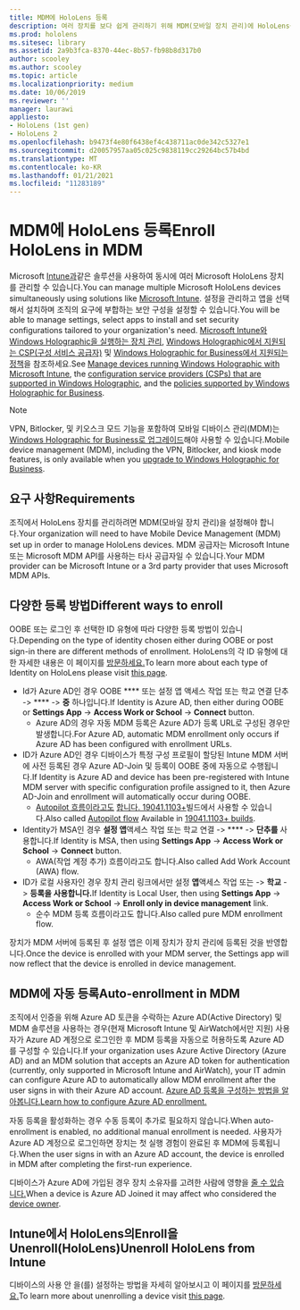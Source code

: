 ```yaml
---
title: MDM에 HoloLens 등록
description: 여러 장치를 보다 쉽게 관리하기 위해 MDM(모바일 장치 관리)에 HoloLens를 등록하는 방법을 학습합니다.
ms.prod: hololens
ms.sitesec: library
ms.assetid: 2a9b3fca-8370-44ec-8b57-fb98b8d317b0
author: scooley
ms.author: scooley
ms.topic: article
ms.localizationpriority: medium
ms.date: 10/06/2019
ms.reviewer: ''
manager: laurawi
appliesto:
- HoloLens (1st gen)
- HoloLens 2
ms.openlocfilehash: b9473f4e80f6438ef4c438711ac0de342c5327e1
ms.sourcegitcommit: d20057957aa05c025c9838119cc29264bc57b4bd
ms.translationtype: MT
ms.contentlocale: ko-KR
ms.lasthandoff: 01/21/2021
ms.locfileid: "11283189"
---
```

# <span data-ttu-id="38cda-103">MDM에 HoloLens 등록</span><span class="sxs-lookup"><span data-stu-id="38cda-103">Enroll HoloLens in MDM</span></span>

<span data-ttu-id="38cda-104">Microsoft [Intune과](https://docs.microsoft.com/intune/windows-holographic-for-business)같은 솔루션을 사용하여 동시에 여러 Microsoft HoloLens 장치를 관리할 수 있습니다.</span><span class="sxs-lookup"><span data-stu-id="38cda-104">You can manage multiple Microsoft HoloLens devices simultaneously using solutions like [Microsoft Intune](https://docs.microsoft.com/intune/windows-holographic-for-business).</span></span> <span data-ttu-id="38cda-105">설정을 관리하고 앱을 선택해서 설치하며 조직의 요구에 부합하는 보안 구성을 설정할 수 있습니다.</span><span class="sxs-lookup"><span data-stu-id="38cda-105">You will be able to manage settings, select apps to install and set security configurations tailored to your organization's need.</span></span> <span data-ttu-id="38cda-106">[Microsoft Intune와 Windows Holographic을 실행하는 장치 관리](https://docs.microsoft.com/intune/windows-holographic-for-business), [Windows Holographic에서 지원되는 CSP(구성 서비스 공급자)](https://msdn.microsoft.com/windows/hardware/commercialize/customize/mdm/configuration-service-provider-reference#hololens) 및 [Windows Holographic for Business에서 지원되는 정책](https://msdn.microsoft.com/windows/hardware/commercialize/customize/mdm/policy-configuration-service-provider#hololenspolicies)을 참조하세요.</span><span class="sxs-lookup"><span data-stu-id="38cda-106">See [Manage devices running Windows Holographic with Microsoft Intune](https://docs.microsoft.com/intune/windows-holographic-for-business), the [configuration service providers (CSPs) that are supported in Windows Holographic](https://msdn.microsoft.com/windows/hardware/commercialize/customize/mdm/configuration-service-provider-reference#hololens), and the [policies supported by Windows Holographic for Business](https://msdn.microsoft.com/windows/hardware/commercialize/customize/mdm/policy-configuration-service-provider#hololenspolicies).</span></span>

> [!NOTE]
> <span data-ttu-id="38cda-107">VPN, Bitlocker, 및 키오스크 모드 기능을 포함하여 모바일 디바이스 관리(MDM)는 [Windows Holographic for Business로 업그레이드](hololens1-upgrade-enterprise.md)해야 사용할 수 있습니다.</span><span class="sxs-lookup"><span data-stu-id="38cda-107">Mobile device management (MDM), including the VPN, Bitlocker, and kiosk mode features, is only available when you [upgrade to Windows Holographic for Business](hololens1-upgrade-enterprise.md).</span></span>

## <span data-ttu-id="38cda-108">요구 사항</span><span class="sxs-lookup"><span data-stu-id="38cda-108">Requirements</span></span>

 <span data-ttu-id="38cda-109">조직에서 HoloLens 장치를 관리하려면 MDM(모바일 장치 관리)을 설정해야 합니다.</span><span class="sxs-lookup"><span data-stu-id="38cda-109">Your organization will need to have Mobile Device Management (MDM) set up in order to manage HoloLens devices.</span></span> <span data-ttu-id="38cda-110">MDM 공급자는 Microsoft Intune 또는 Microsoft MDM API를 사용하는 타사 공급자일 수 있습니다.</span><span class="sxs-lookup"><span data-stu-id="38cda-110">Your MDM provider can be Microsoft Intune or a 3rd party provider that uses Microsoft MDM APIs.</span></span>
 
## <span data-ttu-id="38cda-111">다양한 등록 방법</span><span class="sxs-lookup"><span data-stu-id="38cda-111">Different ways to enroll</span></span>

<span data-ttu-id="38cda-112">OOBE 또는 로그인 후 선택한 ID 유형에 따라 다양한 등록 방법이 있습니다.</span><span class="sxs-lookup"><span data-stu-id="38cda-112">Depending on the type of identity chosen either during OOBE or post sign-in there are different methods of enrollment.</span></span> <span data-ttu-id="38cda-113">HoloLens의 각 ID 유형에 대한 자세한 내용은 이 페이지를 [방문하세요.](hololens-identity.md)</span><span class="sxs-lookup"><span data-stu-id="38cda-113">To learn more about each type of Identity on HoloLens please visit [this page](hololens-identity.md).</span></span>

- <span data-ttu-id="38cda-114">Id가 Azure AD인 경우 OOBE \*\*\*\* 또는 설정 앱 액세스 작업 또는 학교 연결 단추  ->  \*\*\*\*  ->  **중** 하나입니다.</span><span class="sxs-lookup"><span data-stu-id="38cda-114">If Identity is Azure AD, then either during OOBE or **Settings App** -> **Access Work or School** -> **Connect** button.</span></span>
    - <span data-ttu-id="38cda-115">Azure AD의 경우 자동 MDM 등록은 Azure AD가 등록 URL로 구성된 경우만 발생합니다.</span><span class="sxs-lookup"><span data-stu-id="38cda-115">For Azure AD, automatic MDM enrollment only occurs if Azure AD has been configured with enrollment URLs.</span></span>
- <span data-ttu-id="38cda-116">ID가 Azure AD인 경우 디바이스가 특정 구성 프로필이 할당된 Intune MDM 서버에 사전 등록된 경우 Azure AD-Join 및 등록이 OOBE 중에 자동으로 수행됩니다.</span><span class="sxs-lookup"><span data-stu-id="38cda-116">If Identity is Azure AD and device has been pre-registered with Intune MDM server with specific configuration profile assigned to it, then Azure AD-Join and enrollment will automatically occur during OOBE.</span></span>
    - <span data-ttu-id="38cda-117">[Autopilot 흐름이라고도](hololens2-autopilot.md) [합니다. 19041.1103+](hololens-release-notes.md#windows-holographic-version-2004)빌드에서 사용할 수 있습니다.</span><span class="sxs-lookup"><span data-stu-id="38cda-117">Also called [Autopilot flow](hololens2-autopilot.md) Available in [19041.1103+ builds](hololens-release-notes.md#windows-holographic-version-2004).</span></span>
- <span data-ttu-id="38cda-118">Identity가 MSA인 경우 **설정 앱**액세스 작업 또는 학교 연결  ->  \*\*\*\*  ->  **단추를** 사용합니다.</span><span class="sxs-lookup"><span data-stu-id="38cda-118">If Identity is MSA, then using **Settings App** -> **Access Work or School** -> **Connect** button.</span></span>
    - <span data-ttu-id="38cda-119">AWA(작업 계정 추가) 흐름이라고도 합니다.</span><span class="sxs-lookup"><span data-stu-id="38cda-119">Also called Add Work Account (AWA) flow.</span></span>
- <span data-ttu-id="38cda-120">ID가 로컬 사용자인 경우 장치 관리 링크에서만 설정 **앱**액세스 작업 또는  ->  **학교**  ->  **등록을 사용합니다.**</span><span class="sxs-lookup"><span data-stu-id="38cda-120">If Identity is Local User, then using **Settings App** -> **Access Work or School** -> **Enroll only in device management** link.</span></span>
    - <span data-ttu-id="38cda-121">순수 MDM 등록 흐름이라고도 합니다.</span><span class="sxs-lookup"><span data-stu-id="38cda-121">Also called pure MDM enrollment flow.</span></span>

<span data-ttu-id="38cda-122">장치가 MDM 서버에 등록된 후 설정 앱은 이제 장치가 장치 관리에 등록된 것을 반영합니다.</span><span class="sxs-lookup"><span data-stu-id="38cda-122">Once the device is enrolled with your MDM server, the Settings app will now reflect that the device is enrolled in device management.</span></span>

## <span data-ttu-id="38cda-123">MDM에 자동 등록</span><span class="sxs-lookup"><span data-stu-id="38cda-123">Auto-enrollment in MDM</span></span>

<span data-ttu-id="38cda-124">조직에서 인증을 위해 Azure AD 토큰을 수락하는 Azure AD(Active Directory) 및 MDM 솔루션을 사용하는 경우(현재 Microsoft Intune 및 AirWatch에서만 지원) 사용자가 Azure AD 계정으로 로그인한 후 MDM 등록을 자동으로 허용하도록 Azure AD를 구성할 수 있습니다.</span><span class="sxs-lookup"><span data-stu-id="38cda-124">If your organization uses Azure Active Directory (Azure AD) and an MDM solution that accepts an Azure AD token for authentication (currently, only supported in Microsoft Intune and AirWatch), your IT admin can configure Azure AD to automatically allow MDM enrollment after the user signs in with their Azure AD account.</span></span> [<span data-ttu-id="38cda-125">Azure AD 등록을 구성하는 방법을 알아봅니다.</span><span class="sxs-lookup"><span data-stu-id="38cda-125">Learn how to configure Azure AD enrollment.</span></span>](https://docs.microsoft.com/mem/intune/enrollment/windows-enroll#enable-windows-10-automatic-enrollment)

<span data-ttu-id="38cda-126">자동 등록을 활성화하는 경우 수동 등록이 추가로 필요하지 않습니다.</span><span class="sxs-lookup"><span data-stu-id="38cda-126">When auto-enrollment is enabled, no additional manual enrollment is needed.</span></span> <span data-ttu-id="38cda-127">사용자가 Azure AD 계정으로 로그인하면 장치는 첫 실행 경험이 완료된 후 MDM에 등록됩니다.</span><span class="sxs-lookup"><span data-stu-id="38cda-127">When the user signs in with an Azure AD account, the device is enrolled in MDM after completing the first-run experience.</span></span>

<span data-ttu-id="38cda-128">디바이스가 Azure AD에 가입된 경우 장치 소유자를 고려한 사람에 영향을 [줄 수 있습니다.](security-adminless-os.md#device-owner)</span><span class="sxs-lookup"><span data-stu-id="38cda-128">When a device is Azure AD Joined it may affect who considered the [device owner](security-adminless-os.md#device-owner).</span></span>

## <span data-ttu-id="38cda-129">Intune에서 HoloLens의Enroll을 Unenroll(HoloLens)</span><span class="sxs-lookup"><span data-stu-id="38cda-129">Unenroll HoloLens from Intune</span></span>

<span data-ttu-id="38cda-130">디바이스의 사용 안 을(를) 설정하는 방법을 자세히 알아보시고 이 페이지를 [방문하세요.](https://docs.microsoft.com/windows/client-management/mdm/disconnecting-from-mdm-unenrollment)</span><span class="sxs-lookup"><span data-stu-id="38cda-130">To learn more about unenrolling a device visit [this page](https://docs.microsoft.com/windows/client-management/mdm/disconnecting-from-mdm-unenrollment).</span></span> 
